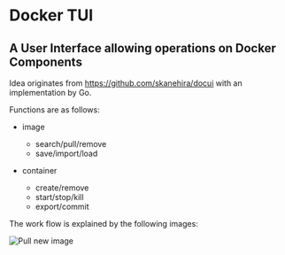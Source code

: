 # Docker TUI

## A User Interface allowing operations on Docker Components

Idea originates from https://github.com/skanehira/docui with an implementation by Go.

Functions are as follows:
 - image

    - search/pull/remove
    - save/import/load
 
 - container
    - create/remove
    - start/stop/kill
    - export/commit
 
 The work flow is explained by the following images:
 
 ![Pull new image](https://drive.google.com/drive/folders/1b1hUtqhfPpZXVzfOtXRDlKd1Hgb1xeAQ)
